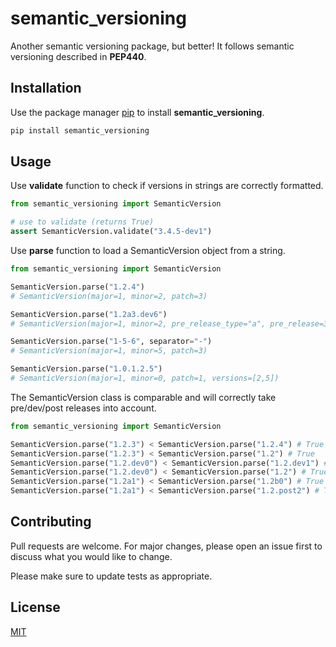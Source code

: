 # semantic_versioning
Another semantic versioning package, but better! It follows semantic versioning described in **PEP440**.

## Installation

Use the package manager [pip](https://pip.pypa.io/en/stable/) to install **semantic_versioning**.

```bash
pip install semantic_versioning
```

## Usage
Use **validate** function to check if versions in strings are correctly formatted.

```python
from semantic_versioning import SemanticVersion

# use to validate (returns True)
assert SemanticVersion.validate("3.4.5-dev1")
```

Use **parse** function to load a SemanticVersion object from a string.

```python
from semantic_versioning import SemanticVersion

SemanticVersion.parse("1.2.4")
# SemanticVersion(major=1, minor=2, patch=3)

SemanticVersion.parse("1.2a3.dev6")
# SemanticVersion(major=1, minor=2, pre_release_type="a", pre_release=3, dev_release=6)

SemanticVersion.parse("1-5-6", separator="-")
# SemanticVersion(major=1, minor=5, patch=3)

SemanticVersion.parse("1.0.1.2.5")
# SemanticVersion(major=1, minor=0, patch=1, versions=[2,5])
```

The SemanticVersion class is comparable and will correctly take pre/dev/post releases into account.

```python
from semantic_versioning import SemanticVersion

SemanticVersion.parse("1.2.3") < SemanticVersion.parse("1.2.4") # True
SemanticVersion.parse("1.2.3") < SemanticVersion.parse("1.2") # True
SemanticVersion.parse("1.2.dev0") < SemanticVersion.parse("1.2.dev1") # True
SemanticVersion.parse("1.2.dev0") < SemanticVersion.parse("1.2") # True
SemanticVersion.parse("1.2a1") < SemanticVersion.parse("1.2b0") # True
SemanticVersion.parse("1.2a1") < SemanticVersion.parse("1.2.post2") # True
```

## Contributing

Pull requests are welcome. For major changes, please open an issue first
to discuss what you would like to change.

Please make sure to update tests as appropriate.

## License

[MIT](https://choosealicense.com/licenses/mit/)
